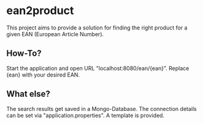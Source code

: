 # ean2product
This project aims to provide a solution for finding the right product for a given EAN (European Article Number).

## How-To?
Start the application and open URL "localhost:8080/ean/{ean}". Replace {ean} with your desired EAN.

## What else?
The search results get saved in a Mongo-Database. The connection details can be set via "application.properties". A template is provided.
